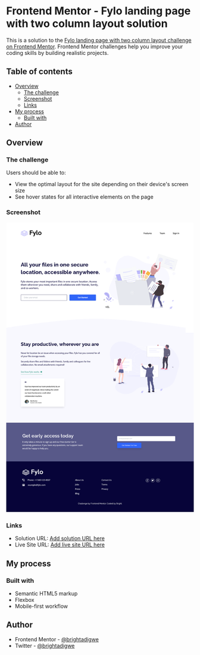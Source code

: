 # Frontend Mentor - Fylo landing page with two column layout solution

This is a solution to the [Fylo landing page with two column layout challenge on Frontend Mentor](https://www.frontendmentor.io/challenges/fylo-landing-page-with-two-column-layout-5ca5ef041e82137ec91a50f5). Frontend Mentor challenges help you improve your coding skills by building realistic projects. 

## Table of contents

- [Overview](#overview)
  - [The challenge](#the-challenge)
  - [Screenshot](#screenshot)
  - [Links](#links)
- [My process](#my-process)
  - [Built with](#built-with)
- [Author](#author)

## Overview

### The challenge

Users should be able to:

- View the optimal layout for the site depending on their device's screen size
- See hover states for all interactive elements on the page

### Screenshot

![](./screenshot.png)


### Links

- Solution URL: [Add solution URL here](https://www.frontendmentor.io/challenges/fylo-landing-page-with-two-column-layout-5ca5ef041e82137ec91a50f5/hub/responsive-landing-page-with-two-column-layout-withtailwindcss-bjaLNLWw9)
- Live Site URL: [Add live site URL here](https://fylomanager.netlify.app/)

## My process

### Built with

- Semantic HTML5 markup
- Flexbox
- Mobile-first workflow

## Author
- Frontend Mentor - [@brightadigwe](https://www.frontendmentor.io/profile/brightadigwe)
- Twitter - [@brightadigwe](https://www.twitter.com/brightadigwe)
